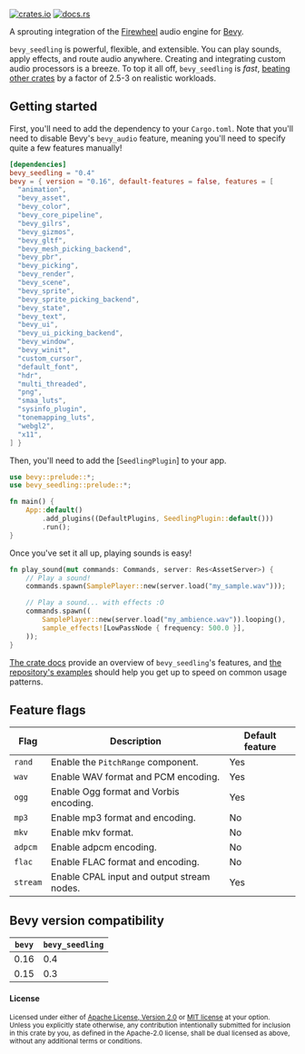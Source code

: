[![crates.io](https://img.shields.io/crates/v/bevy_seedling)](https://crates.io/crates/bevy_seedling)
[![docs.rs](https://docs.rs/bevy_seedling/badge.svg)](https://docs.rs/bevy_seedling)

A sprouting integration of the [Firewheel](https://github.com/BillyDM/firewheel)
audio engine for [Bevy](https://bevyengine.org/).

`bevy_seedling` is powerful, flexible, and extensible.
You can play sounds, apply effects,
and route audio anywhere. Creating
and integrating custom audio processors
is a breeze.
To top it all off, `bevy_seedling` is _fast_,
[beating other crates](https://github.com/CorvusPrudens/rust-audio-demo?tab=readme-ov-file#performance)
by a factor of 2.5-3 on realistic workloads.

## Getting started

First, you'll need to add the dependency to your `Cargo.toml`.
Note that you'll need to disable Bevy's `bevy_audio` feature,
meaning you'll need to specify quite a few features
manually!

```toml
[dependencies]
bevy_seedling = "0.4"
bevy = { version = "0.16", default-features = false, features = [
  "animation",
  "bevy_asset",
  "bevy_color",
  "bevy_core_pipeline",
  "bevy_gilrs",
  "bevy_gizmos",
  "bevy_gltf",
  "bevy_mesh_picking_backend",
  "bevy_pbr",
  "bevy_picking",
  "bevy_render",
  "bevy_scene",
  "bevy_sprite",
  "bevy_sprite_picking_backend",
  "bevy_state",
  "bevy_text",
  "bevy_ui",
  "bevy_ui_picking_backend",
  "bevy_window",
  "bevy_winit",
  "custom_cursor",
  "default_font",
  "hdr",
  "multi_threaded",
  "png",
  "smaa_luts",
  "sysinfo_plugin",
  "tonemapping_luts",
  "webgl2",
  "x11",
] }
```

Then, you'll need to add the [`SeedlingPlugin`] to your app.

```rs
use bevy::prelude::*;
use bevy_seedling::prelude::*;

fn main() {
    App::default()
        .add_plugins((DefaultPlugins, SeedlingPlugin::default()))
        .run();
}
```

Once you've set it all up, playing sounds is easy!

```rs
fn play_sound(mut commands: Commands, server: Res<AssetServer>) {
    // Play a sound!
    commands.spawn(SamplePlayer::new(server.load("my_sample.wav")));

    // Play a sound... with effects :O
    commands.spawn((
        SamplePlayer::new(server.load("my_ambience.wav")).looping(),
        sample_effects![LowPassNode { frequency: 500.0 }],
    ));
}
```

[The crate docs](https://docs.rs/bevy_seedling/latest) provide an overview of
`bevy_seedling`'s features, and
[the repository's examples](https://github.com/CorvusPrudens/bevy_seedling/tree/master/examples)
should help you get up to speed on common usage patterns.

## Feature flags

| Flag     | Description                                | Default feature |
| -------- | ------------------------------------------ | --------------- |
| `rand`   | Enable the `PitchRange` component.         | Yes             |
| `wav`    | Enable WAV format and PCM encoding.        | Yes             |
| `ogg`    | Enable Ogg format and Vorbis encoding.     | Yes             |
| `mp3`    | Enable mp3 format and encoding.            | No              |
| `mkv`    | Enable mkv format.                         | No              |
| `adpcm`  | Enable adpcm encoding.                     | No              |
| `flac`   | Enable FLAC format and encoding.           | No              |
| `stream` | Enable CPAL input and output stream nodes. | Yes             |

## Bevy version compatibility

| `bevy` | `bevy_seedling` |
| ------ | --------------- |
| 0.16   | 0.4             |
| 0.15   | 0.3             |

#### License

<sup>
Licensed under either of <a href="LICENSE-APACHE">Apache License, Version
2.0</a> or <a href="LICENSE-MIT">MIT license</a> at your option.
</sup>

<br>

<sub>
Unless you explicitly state otherwise, any contribution intentionally submitted
for inclusion in this crate by you, as defined in the Apache-2.0 license, shall
be dual licensed as above, without any additional terms or conditions.
</sub>
